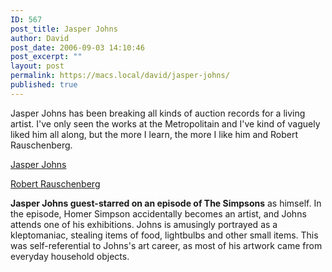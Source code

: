 ```yaml
---
ID: 567
post_title: Jasper Johns
author: David
post_date: 2006-09-03 14:10:46
post_excerpt: ""
layout: post
permalink: https://macs.local/david/jasper-johns/
published: true
---
```

Jasper Johns has been breaking all kinds of auction records for a living artist.
I've only seen the works at the Metropolitain and I've kind of vaguely liked him all along, but the more I learn, the more I like him and Robert Rauschenberg.

<a href="http://en.wikipedia.org/wiki/Jasper_Johns">Jasper Johns</a>

<a href="http://en.wikipedia.org/wiki/Robert_Rauschenberg">Robert Rauschenberg</a>

<strong>Jasper Johns guest-starred on an episode of The Simpsons</strong> as himself. In the episode, Homer Simpson accidentally becomes an artist, and Johns attends one of his exhibitions. Johns is amusingly portrayed as a kleptomaniac, stealing items of food, lightbulbs and other small items. This was self-referential to Johns's art career, as most of his artwork came from everyday household objects.

